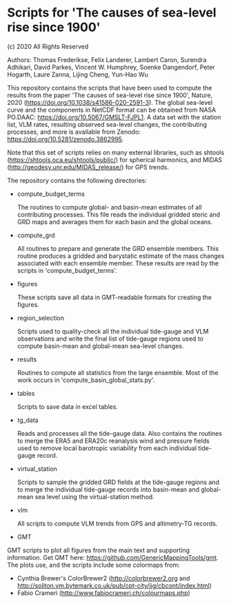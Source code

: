 # Scripts for 'The causes of sea-level rise since 1900'
(c) 2020 All Rights Reserved

Authors: Thomas Frederikse, Felix Landerer, Lambert Caron, Surendra Adhikari, David Parkes, Vincent W. Humphrey, Soenke Dangendorf, Peter Hogarth, Laure Zanna, Lijing Cheng, Yun-Hao Wu

This repository contains the scripts that have been used to compute the results from the paper 'The causes of sea-level rise since 1900', Nature, 2020 (https://doi.org/10.1038/s41586-020-2591-3). The global sea-level curve and the components in NetCDF format can be obtained from NASA PO.DAAC:  https://doi.org/10.5067/GMSLT-FJPL1. A data set with the station list, VLM rates, resulting observed sea-level changes, the contributing processes, and more is available from Zenodo: https://doi.org/10.5281/zenodo.3862995. 
 

Note that this set of scripts relies on many external libraries, such as shtools (https://shtools.oca.eu/shtools/public/) for spherical harmonics, and MIDAS (http://geodesy.unr.edu/MIDAS_release/) for GPS trends.

The repository contains the following directories:

* compute_budget_terms

   The routines to compute global- and basin-mean estimates of all contributing processes. This file reads the individual gridded steric and GRD maps and averages them for each basin and the global oceans. 
* compute_grd

   All routines to prepare and generate the GRD ensemble members. This routine produces a gridded and barystatic estimate of the mass changes associated with each ensemble member. These results are read by the scripts in 'compute_budget_terms'.
* figures

   These scripts save all data in GMT-readable formats for creating the figures.
* region_selection

   Scripts used to quality-check all the individual tide-gauge and VLM observations and write the final list of tide-gauge regions used to compute basin-mean and global-mean sea-level changes. 
* results

   Routines to compute all statistics from the large ensemble. Most of the work occurs in 'compute_basin_global_stats.py'. 
* tables

   Scripts to save data in excel tables.
* tg_data

   Reads and processes all the tide-gauge data. Also contains the routines to merge the ERA5 and ERA20c reanalysis wind and pressure fields used to remove local barotropic variability from each individual tide-gauge record. 
* virtual_station

   Scripts to sample the gridded GRD fields at the tide-gauge regions and to merge the individual tide-gauge records into basin-mean and global-mean sea level using the virtual-station method.
* vlm

   All scripts to compute VLM trends from GPS and altimetry-TG records.
* GMT

GMT scripts to plot all figures from the main text and supporting information. Get GMT here: https://github.com/GenericMappingTools/gmt. The plots use, and the scripts include some colormaps from:
  * Cynthia Brewer's ColorBrewer2 (http://colorbrewer2.org and http://soliton.vm.bytemark.co.uk/pub/cpt-city/jjg/cbcont/index.html)
  * Fabio Crameri (http://www.fabiocrameri.ch/colourmaps.php)





